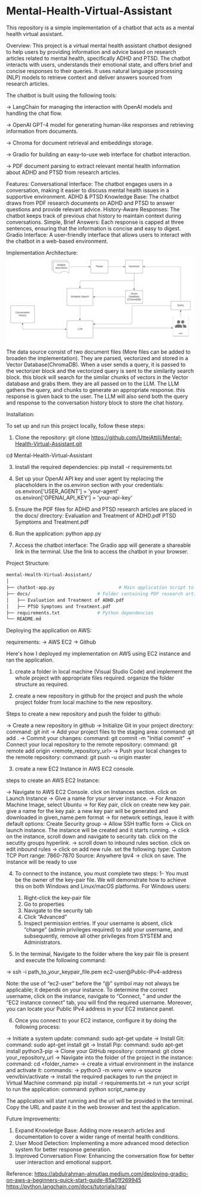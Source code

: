 # Mental-Health-Virtual-Assistant
This repository is a simple implementation of a chatbot that acts as a mental health virtual assistant. 

Overview:
This project is a virtual mental health assistant chatbot designed to help users by providing information and advice based on research articles related to mental health, specifically ADHD and PTSD. The chatbot interacts with users, understands their emotional state, and offers brief and concise responses to their queries. It uses natural language processing (NLP) models to retrieve context and deliver answers sourced from research articles.


The chatbot is built using the following tools:

-> LangChain for managing the interaction with OpenAI models and handling the chat flow.

-> OpenAI GPT-4 model for generating human-like responses and retrieving information from documents.

-> Chroma for document retrieval and embeddings storage.

-> Gradio for building an easy-to-use web interface for chatbot interaction.

-> PDF document parsing to extract relevant mental health information about ADHD and PTSD from research articles.

Features:
Conversational Interface: The chatbot engages users in a conversation, making it easier to discuss mental health issues in a supportive environment.
ADHD & PTSD Knowledge Base: The chatbot draws from PDF research documents on ADHD and PTSD to answer questions and provide relevant advice.
History-Aware Responses: The chatbot keeps track of previous chat history to maintain context during conversations.
Simple, Brief Answers: Each response is capped at three sentences, ensuring that the information is concise and easy to digest.
Gradio Interface: A user-friendly interface that allows users to interact with the chatbot in a web-based environment.

Implementation Architecture:
![Application](https://github.com/UttejAttili/mental-Health-Virtual-Assistant/blob/main/screenshots/Application.jpeg)

The data source consist of two document files (More files can be added to broaden the implementation). They are parsed, vectorized and stored in a Vector Database(ChromaDB). When a user sends a query, it is passed to the vectorizer block and the vectorized query is sent to the similarity search block. this block will search for the similar chunks of vectors in the Vector database and grabs them. they are all passed on to the LLM. The LLM gathers the query, and chunks to generate an appropriate response. this response is given back to the user. The LLM will also send both the query and response to the conversation history block to store the chat history.

Installation:

To set up and run this project locally, follow these steps:

1) Clone the repository:
git clone https://github.com/UttejAttili/Mental-Health-Virtual-Assistant.git

cd Mental-Health-Virtual-Assistant

3) Install the required dependencies:
pip install -r requirements.txt

4) Set up your OpenAI API key and user agent by replacing the placeholders in the os.environ section with your credentials:
os.environ['USER_AGENT'] = 'your-agent'
os.environ['OPENAI_API_KEY'] = 'your-api-key'

5) Ensure the PDF files for ADHD and PTSD research articles are placed in the docs/ directory:
Evaluation and Treatment of ADHD.pdf
PTSD Symptoms and Treatment.pdf

6) Run the application:
python app.py

7) Access the chatbot interface:
The Gradio app will generate a shareable link in the terminal. Use the link to access the chatbot in your browser.


Project Structure:
```bash
mental-Health-Virtual-Assistant/
│
├── chatbot-app.py                        # Main application script to launch the chatbot
├── docs/                         # Folder containing PDF research articles
│   ├── Evaluation and Treatment of ADHD.pdf
│   ├── PTSD Symptoms and Treatment.pdf
├── requirements.txt              # Python dependencies
└── README.md      
```

Deploying the application on AWS: 

requirements:
-> AWS EC2
-> Github

Here's how I deployed my implementation on AWS using EC2 instance and ran the application. 

1) create a folder in local machine (Visual Studio Code) and implement the whole project with appropriate files required. organize the folder structure as required. 

2) create a new repository in github for the project and push the whole project folder from local machine to the new repository. 

Steps to create a new repository and push the folder to github:

-> Create a new repository in github
-> Initialize Git in your project directory:
	command: git init
-> Add your project files to the staging area:
	command: git add .
->  Commit your changes:
	command: git commit -m "Initial commit"
-> Connect your local repository to the remote repository:
	command: git remote add origin <remote_repository_url>
-> Push your local changes to the remote repository:
	command: git push -u origin master

3) create a new EC2 Instance in AWS EC2 console. 

steps to create an AWS EC2 Instance: 

-> Navigate to AWS EC2 Console. click on Instances section. click on Launch Instance
-> Give a name for your server instance. 
-> For Amazon Machine Image, select Ubuntu
-> for Key pair, click on create new key pair. give a name for the key pair. a new key pair will be generated and downloaded in given_name.pem format
-> for network settings, leave it with default options: Create Security group -> Allow SSH traffic form
-> Click on launch instance. The instance will be created and it starts running. 
-> click on the instance, scroll down and navigate to security tab. click on the secutity groups hyperlink. 
-> scroll down to inbound rules section. click on edit inbound rules
-> click on add new rule. set the following:
	type: Custom TCP
	Port range: 7860-7870
	Source: Anywhere Ipv4
-> click on save. The instance will be ready to use

4) To connect to the instance, you must complete two steps:
	1- You must be the owner of the key-pair file. We will demonstrate how to
	achieve this on both Windows and Linux/macOS platforms.
	For Windows users:
	1. Right-click the key-pair file
	2. Go to properties
	3. Navigate to the security tab
	4. Click “Advanced”
	5. Inspect permission entries. If your username is absent, click “change”
	(admin privileges required) to add your username, and subsequently,
	remove all other privileges from SYSTEM and Administrators.
	
5) In the terminal, Navigate to the folder where the key pair file is present and execute the following command:
	
->	ssh -i path_to_your_keypair_file.pem ec2-user@Public-IPv4-address
	
Note: the use of “ec2-user” before the “@” symbol may not always be applicable; it depends on your instance. To determine the correct username, click on the instance, navigate to “Connect, ” and under the “EC2 instance connect” tab, you will find the required username. Moreover, you can locate your Public IPv4 address in your EC2 instance panel.

6) Once you connect to your EC2 instance, configure it by doing the following process:
	
->	Initiate a system update:
	command: sudo apt-get update
->	Install Git:
	command: sudo apt-get install git
->	Install Pip:
	command: sudo apt-get install python3-pip
->	Clone your GitHub repository:
	command: git clone your_repository_url
-> Navigate into the folder of the project in the instance: 
	command: cd <folder_name>
->  create a virtual environment in the instance and activate it: 
	commands: 
	 -> python3 -m venv venv
	 -> source venv/bin/activate
-> install the required packages to run the project in Virtual Machine
	command: pip install -r requirements.txt
-> run your script to run the application: 
	command: python script_name.py

The application will start running and the url will be provided in the terminal. Copy the URL and paste it in the web browser and test the application. 


Future Improvements:

1) Expand Knowledge Base: Adding more research articles and documentation to cover a wider range of mental health conditions.
2) User Mood Detection: Implementing a more advanced mood detection system for better response generation.
3) Improved Conversation Flow: Enhancing the conversation flow for better user interaction and emotional support.

Reference: https://abdulrahman-almutlaq.medium.com/deploying-gradio-on-aws-a-beginners-quick-start-guide-85a01f269945
		       https://python.langchain.com/docs/tutorials/rag/

